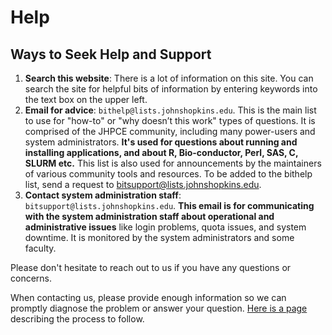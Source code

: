 # Help

## Ways to Seek Help and Support

1. **Search this website**: There is a lot of information on this site. You can search the site for helpful bits of information by entering keywords into the text box on the upper left.
2. **Email for advice**: `bithelp@lists.johnshopkins.edu`. This is the main list to use for "how-to" or "why doesn’t this work" types of questions. It is comprised of the JHPCE community, including many power-users and system administrators. **It's used for questions about running and installing applications, and about R, Bio-conductor, Perl, SAS, C, SLURM etc.** This list is also used for announcements by the maintainers of various community tools and resources. To be added to the bithelp list, send a request to bitsupport@lists.johnshopkins.edu.
3. **Contact system administration staff**: `bitsupport@lists.johnshopkins.edu`. **This email is for communicating with the system administration staff about operational and administrative issues** like login problems, quota issues, and system downtime. It is monitored by the system administrators and some faculty.

Please don't hesitate to reach out to us if you have any questions or concerns.

When contacting us, please provide enough information so we can promptly diagnose the problem or answer your question. [Here is a page](good-query.md) describing the process to follow.
